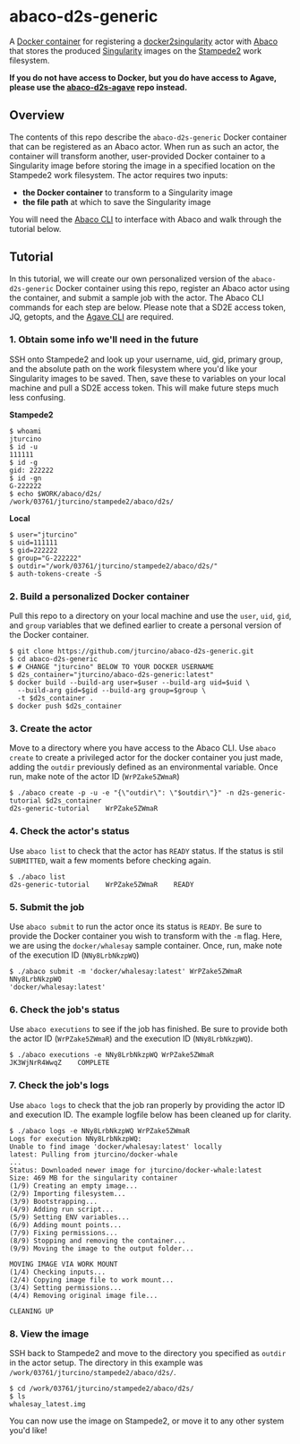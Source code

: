 # abaco-d2s-generic
A [Docker container](https://hub.docker.com/r/jturcino/abaco-d2s-generic/) for registering a [docker2singularity](https://github.com/TACC/docker2singularity) actor with [Abaco](https://github.com/TACC/abaco) that stores the produced [Singularity](http://singularity.lbl.gov/) images on the [Stampede2](https://www.tacc.utexas.edu/systems/stampede2) work filesystem.

**If you do not have access to Docker, but you do have access to Agave, please use the [abaco-d2s-agave](https://github.com/jturcino/abaco-d2s-agave) repo instead.**

## Overview

The contents of this repo describe the `abaco-d2s-generic` Docker container that can be registered as an Abaco actor. When run as such an actor, the container will transform another, user-provided Docker container to a Singularity image before storing the image in a specified location on the Stampede2 work filesystem. The actor requires two inputs:
* **the Docker container** to transform to a Singularity image
* **the file path** at which to save the Singularity image

You will need the [Abaco CLI](https://github.com/johnfonner/abaco-cli) to interface with Abaco and walk through the tutorial below. 

## Tutorial

In this tutorial, we will create our own personalized version of the `abaco-d2s-generic` Docker container using this repo, register an Abaco actor using the container, and submit a sample job with the actor. The Abaco CLI commands for each step are below. Please note that a SD2E access token, JQ, getopts, and the [Agave CLI](https://bitbucket.org/agaveapi/cli) are required.

### 1. Obtain some info we'll need in the future
SSH onto Stampede2 and look up your username, uid, gid, primary group, and the absolute path on the work filesystem where you'd like your Singularity images to be saved. Then, save these to variables on your local machine and pull a SD2E access token. This will make future steps much less confusing.

**Stampede2**
```
$ whoami
jturcino
$ id -u
111111
$ id -g
gid: 222222
$ id -gn
G-222222
$ echo $WORK/abaco/d2s/
/work/03761/jturcino/stampede2/abaco/d2s/
```
**Local**
```
$ user="jturcino"
$ uid=111111
$ gid=222222
$ group="G-222222"
$ outdir="/work/03761/jturcino/stampede2/abaco/d2s/"
$ auth-tokens-create -S
```

### 2. Build a personalized Docker container
Pull this repo to a directory on your local machine and use the `user`, `uid`, `gid`, and `group` variables that we defined earlier to create a personal version of the Docker container.
```
$ git clone https://github.com/jturcino/abaco-d2s-generic.git
$ cd abaco-d2s-generic
$ # CHANGE "jturcino" BELOW TO YOUR DOCKER USERNAME
$ d2s_container="jturcino/abaco-d2s-generic:latest" 
$ docker build --build-arg user=$user --build-arg uid=$uid \
  --build-arg gid=$gid --build-arg group=$group \
  -t $d2s_container .
$ docker push $d2s_container
```

### 3. Create the actor
Move to a directory where you have access to the Abaco CLI. Use `abaco create` to create a privileged actor for the docker container you just made, adding the `outdir` previously defined as an environmental variable. Once run, make note of the actor ID (`WrPZake5ZWmaR`)
```
$ ./abaco create -p -u -e "{\"outdir\": \"$outdir\"}" -n d2s-generic-tutorial $d2s_container
d2s-generic-tutorial    WrPZake5ZWmaR
```

### 4. Check the actor's status
Use  `abaco list` to check that the actor has `READY` status. If the status is stil `SUBMITTED`, wait a few moments before checking again.
```
$ ./abaco list
d2s-generic-tutorial    WrPZake5ZWmaR    READY
```

### 5. Submit the job
Use `abaco submit` to run the actor once its status is `READY`. Be sure to provide the Docker container you wish to transform with the `-m` flag. Here, we are using the `docker/whalesay` sample container. Once, run, make note of the execution ID (`NNy8LrbNkzpWQ`)
```
$ ./abaco submit -m 'docker/whalesay:latest' WrPZake5ZWmaR
NNy8LrbNkzpWQ
'docker/whalesay:latest'
```

### 6. Check the job's status
Use `abaco executions` to see if the job has finished. Be sure to provide both the actor ID (`WrPZake5ZWmaR`) and the execution ID (`NNy8LrbNkzpWQ`).
```
$ ./abaco executions -e NNy8LrbNkzpWQ WrPZake5ZWmaR
JK3WjNrR4WwqZ    COMPLETE
```

### 7. Check the job's logs
Use `abaco logs` to check that the job ran properly by providing the actor ID and execution ID. The example logfile below has been cleaned up for clarity.
```
$ ./abaco logs -e NNy8LrbNkzpWQ WrPZake5ZWmaR
Logs for execution NNy8LrbNkzpWQ:
Unable to find image 'docker/whalesay:latest' locally
latest: Pulling from jturcino/docker-whale
...
Status: Downloaded newer image for jturcino/docker-whale:latest
Size: 469 MB for the singularity container
(1/9) Creating an empty image...
(2/9) Importing filesystem...
(3/9) Bootstrapping...
(4/9) Adding run script...
(5/9) Setting ENV variables...
(6/9) Adding mount points...
(7/9) Fixing permissions...
(8/9) Stopping and removing the container...
(9/9) Moving the image to the output folder...

MOVING IMAGE VIA WORK MOUNT
(1/4) Checking inputs...
(2/4) Copying image file to work mount...
(3/4) Setting permissions...
(4/4) Removing original image file...

CLEANING UP
```

### 8. View the image
SSH back to Stampede2 and move to the directory you specified as `outdir` in the actor setup. The directory in this example was `/work/03761/jturcino/stampede2/abaco/d2s/`.
```
$ cd /work/03761/jturcino/stampede2/abaco/d2s/
$ ls
whalesay_latest.img
```
You can now use the image on Stampede2, or move it to any other system you'd like!